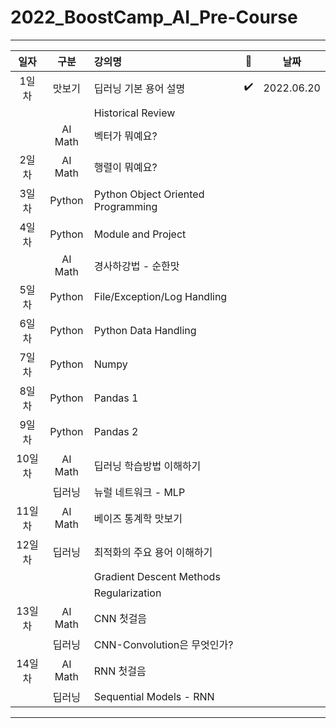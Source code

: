 # 2022_BoostCamp_AI_Pre-Course

---

|일자|구분|강의명| 🔲 | 날짜 |
|:---:|:---:|:---|:---:|:---:|
| 1일차 | 맛보기 | 딥러닝 기본 용어 설명 | ✔️ | 2022.06.20 |
|      |         | Historical Review |  |
|      | AI Math | 벡터가 뭐예요? |  |
| 2일차 | AI Math | 행렬이 뭐예요? |  |
| 3일차 | Python | Python Object Oriented Programming |  |
| 4일차 | Python | Module and Project |  |
|      | AI Math | 경사하강법 - 순한맛 |  |
| 5일차 | Python | File/Exception/Log Handling |  |
| 6일차 | Python | Python Data Handling | |
| 7일차 | Python | Numpy |  |
| 8일차 | Python | Pandas 1 |  |
| 9일차 | Python | Pandas 2 |  |
| 10일차 | AI Math | 딥러닝 학습방법 이해하기 |  |
|       | 딥러닝 | 뉴럴 네트워크 - MLP |  |
| 11일차 | AI Math | 베이즈 통계학 맛보기 |  |
| 12일차 | 딥러닝 | 최적화의 주요 용어 이해하기 |  |
|       |        | Gradient Descent Methods |  |
|       |        | Regularization |  |
| 13일차 | AI Math | CNN 첫걸음 |  |
|       | 딥러닝 | CNN-Convolution은 무엇인가? |  |
| 14일차 | AI Math | RNN 첫걸음 |  |
|       | 딥러닝 | Sequential Models - RNN |  |

---
